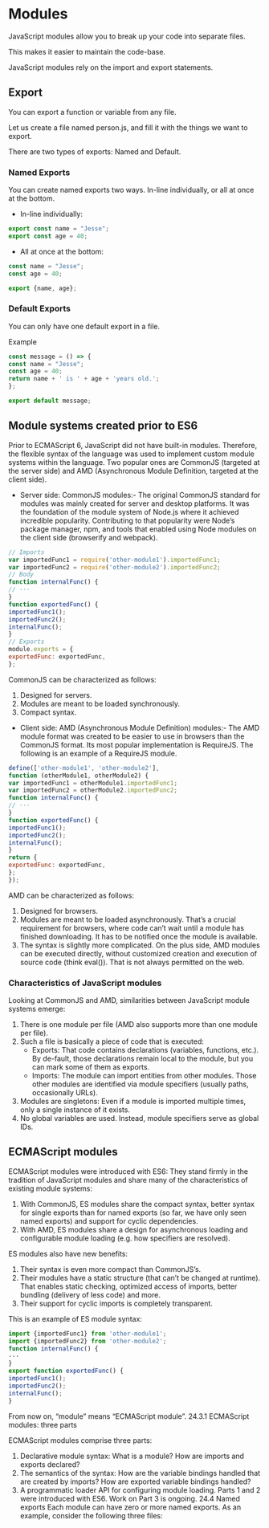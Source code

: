 # Modules

JavaScript modules allow you to break up your code into separate files.

This makes it easier to maintain the code-base.

JavaScript modules rely on the import and export statements.

## Export

You can export a function or variable from any file.

Let us create a file named person.js, and fill it with the things we want to export.

There are two types of exports: Named and Default.

### Named Exports

You can create named exports two ways. In-line individually, or all at once at the bottom.

- In-line individually:

```js
export const name = "Jesse";
export const age = 40;
```

- All at once at the bottom:

```js
const name = "Jesse";
const age = 40;

export {name, age};
```

### Default Exports

You can only have one default export in a file.

Example

```js
const message = () => {
const name = "Jesse";
const age = 40;
return name + ' is ' + age + 'years old.';
};

export default message;
```

## Module systems created prior to ES6

Prior to ECMAScript 6, JavaScript did not have built-in modules. Therefore, the flexible syntax of the language was used to implement custom module systems within the language. Two popular ones are CommonJS (targeted at the server side) and AMD (Asynchronous Module Definition, targeted at the client side).

- Server side: CommonJS modules:- The original CommonJS standard for modules was mainly created for server and desktop platforms. It was the foundation of the module system of Node.js where it achieved incredible popularity. Contributing to that popularity were Node’s package manager, npm, and tools that enabled using Node modules on the client side (browserify and webpack).

```js
// Imports
var importedFunc1 = require('other-module1').importedFunc1;
var importedFunc2 = require('other-module2').importedFunc2;
// Body
function internalFunc() {
// ···
}
function exportedFunc() {
importedFunc1();
importedFunc2();
internalFunc();
}
// Exports
module.exports = {
exportedFunc: exportedFunc,
};
```

CommonJS can be characterized as follows:

1. Designed for servers.
2. Modules are meant to be loaded synchronously.
3. Compact syntax.

- Client side: AMD (Asynchronous Module Definition) modules:- The AMD module format was created to be easier to use in browsers than the CommonJS
format. Its most popular implementation is RequireJS. The following is an example of a RequireJS module.

```js
define(['other-module1', 'other-module2'],
function (otherModule1, otherModule2) {
var importedFunc1 = otherModule1.importedFunc1;
var importedFunc2 = otherModule2.importedFunc2;
function internalFunc() {
// ···
}
function exportedFunc() {
importedFunc1();
importedFunc2();
internalFunc();
}
return {
exportedFunc: exportedFunc,
};
});
```

AMD can be characterized as follows:

1. Designed for browsers.
2. Modules are meant to be loaded asynchronously. That’s a crucial requirement for browsers, where code can’t wait until a module has finished downloading. It has
to be notified once the module is available.
3. The syntax is slightly more complicated. On the plus side, AMD modules can be executed directly, without customized creation and execution of source code (think
eval()). That is not always permitted on the web.

### Characteristics of JavaScript modules

Looking at CommonJS and AMD, similarities between JavaScript module systems emerge:

1. There is one module per file (AMD also supports more than one module per file).
2. Such a file is basically a piece of code that is executed:
   - Exports: That code contains declarations (variables, functions, etc.). By de-fault, those declarations remain local to the module, but you can mark some
of them as exports.
   - Imports: The module can import entities from other modules. Those other modules are identified via module specifiers (usually paths, occasionally URLs).
3. Modules are singletons: Even if a module is imported multiple times, only a single
instance of it exists.
4. No global variables are used. Instead, module specifiers serve as global IDs.

## ECMAScript modules

ECMAScript modules were introduced with ES6: They stand firmly in the tradition of JavaScript modules and share many of the characteristics of existing module systems:

1. With CommonJS, ES modules share the compact syntax, better syntax for single exports than for named exports (so far, we have only seen named exports) and support
for cyclic dependencies.
2. With AMD, ES modules share a design for asynchronous loading and configurable module loading (e.g. how specifiers are resolved).

ES modules also have new benefits:

1. Their syntax is even more compact than CommonJS’s.
2. Their modules have a static structure (that can’t be changed at runtime). That enables static checking, optimized access of imports, better bundling (delivery of less code) and more.
3. Their support for cyclic imports is completely transparent.

This is an example of ES module syntax:

```js
import {importedFunc1} from 'other-module1';
import {importedFunc2} from 'other-module2';
function internalFunc() {
···
}
export function exportedFunc() {
importedFunc1();
importedFunc2();
internalFunc();
}
```

From now on, “module” means “ECMAScript module”.
24.3.1 ECMAScript modules: three parts

ECMAScript modules comprise three parts:

1. Declarative module syntax: What is a module? How are imports and exports declared?
2. The semantics of the syntax: How are the variable bindings handled that are created by imports? How are exported variable bindings handled?
3. A programmatic loader API for configuring module loading.
Parts 1 and 2 were introduced with ES6. Work on Part 3 is ongoing.
24.4 Named exports
Each module can have zero or more named exports.
As an example, consider the following three files:
